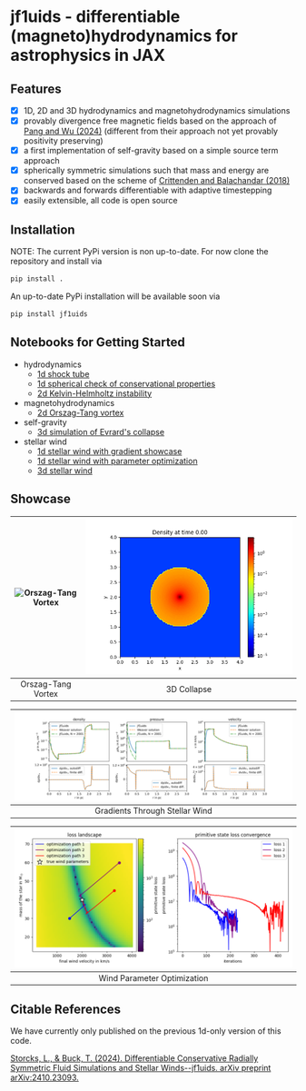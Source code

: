 # jf1uids - differentiable (magneto)hydrodynamics for astrophysics in JAX

## Features

- [x] 1D, 2D and 3D hydrodynamics and magnetohydrodynamics simulations
- [x] provably divergence free magnetic fields based on the approach of [Pang and Wu (2024)](https://arxiv.org/abs/2410.05173) (different from their approach not yet provably positivity preserving)
- [x] a first implementation of self-gravity based on a simple source term approach
- [x] spherically symmetric simulations such that mass and energy are conserved based on the scheme of [Crittenden and Balachandar (2018)](https://doi.org/10.1007/s00193-017-0784-y)
- [x] backwards and forwards differentiable with adaptive timestepping
- [x] easily extensible, all code is open source

## Installation

NOTE: The current PyPi version is non up-to-date. For now clone the repository and install via

```bash
pip install .
```

An up-to-date PyPi installation will be available soon via

```bash
pip install jf1uids
```

## Notebooks for Getting Started

- hydrodynamics
  - [1d shock tube](notebooks/hydrodynamics/simple_example.ipynb)
  - [1d spherical check of conservational properties](notebooks/hydrodynamics/conservational_properties.ipynb)
  - [2d Kelvin-Helmholtz instability](notebooks/hydrodynamics/kelvin_helmholtz.ipynb)
- magnetohydrodynamics
  - [2d Orszag-Tang vortex](notebooks/magnetohydrodynamics/orszag_tang_vortex.ipynb)
- self-gravity
  - [3d simulation of Evrard's collapse](notebooks/self_gravity/evrards_collapse.ipynb)
- stellar wind
  - [1d stellar wind with gradient showcase](notebooks/stellar_wind/gradients_through_stellar_wind.ipynb)
  - [1d stellar wind with parameter optimization](notebooks/stellar_wind/wind_parameter_optimization.ipynb)
  - [3d stellar wind](notebooks/stellar_wind/stellar_wind3D.ipynb)

## Showcase

| ![Orszag-Tang Vortex](notebooks/figures/orszag_tang_animation.gif) | ![3D Collapse](notebooks/figures/3d_collapse.gif) |
|:------------------------------------------------------------------:|:-------------------------------------------------:|
| Orszag-Tang Vortex                                                 | 3D Collapse                                       |

| ![Gradients Through Stellar Wind](notebooks/figures/gradients_through_stellar_wind.svg) |
|:---------------------------------------------------------------------------------------:|
| Gradients Through Stellar Wind                                                          |

| ![Wind Parameter Optimization](notebooks/figures/wind_parameter_optimization.png) |
|:---------------------------------------------------------------------------------:|
| Wind Parameter Optimization                                                       |


## Citable References

We have currently only published on the previous 1d-only version of this code.

[Storcks, L., & Buck, T. (2024). Differentiable Conservative Radially Symmetric Fluid Simulations and Stellar Winds--jf1uids. arXiv preprint arXiv:2410.23093.](https://arxiv.org/abs/2410.23093)